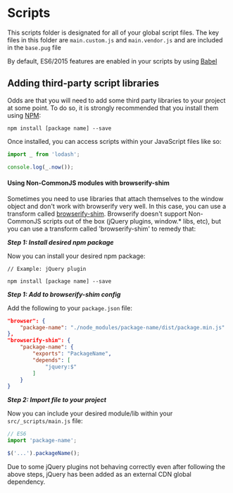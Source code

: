 # Scripts

This scripts folder is designated for all of your global script files.
The key files in this folder are `main.custom.js` and `main.vendor.js` and are included in the `base.pug` file

By default, ES6/2015 features are enabled in your scripts by using [Babel](https://babeljs.io)

## Adding third-party script libraries
Odds are that you will need to add some third party libraries to your project at some point. 
To do so, it is strongly recommended that you install them using [NPM](http://npmjs.com/):

```
npm install [package name] --save
```

Once installed, you can access scripts within your JavaScript files like so:

```js
import _ from 'lodash';

console.log(_.now());
```

#### Using Non-CommonJS modules with browserify-shim

Sometimes you need to use libraries that attach themselves to the window object and don't work with browserify very well.
In this case, you can use a transform called [browserify-shim](https://github.com/thlorenz/browserify-shim).
Browserify doesn't support Non-CommonJS scripts out of the box (jQuery plugins, window.* libs, etc), but you can use a transform called 'browserify-shim' to remedy that:

***Step 1: Install desired npm package***

Now you can install your desired npm package:

```
// Example: jQuery plugin

npm install [package name] --save
```

***Step 1: Add to browserify-shim config***

Add the following to your `package.json` file:

```json
"browser": {
    "package-name": "./node_modules/package-name/dist/package.min.js"
},
"browserify-shim": {
    "package-name": {
        "exports": "PackageName",
        "depends": [
			"jquery:$"
		]
    }
}
```

***Step 2: Import file to your project***

Now you can include your desired module/lib within your `src/_scripts/main.js` file:

```js
// ES6
import 'package-name';

$('...').packageName();
```

Due to some jQuery plugins not behaving correctly even after following the above steps, jQuery has been added as an external CDN global dependency.